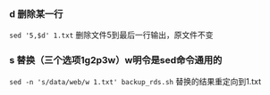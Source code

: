 ### d 删除某一行
`sed '5,$d' 1.txt` 删除文件5到最后一行输出，原文件不变

### s 替换（三个选项1g2p3w）w明令是sed命令通用的
`sed -n 's/data/web/w 1.txt' backup_rds.sh` 替换的结果重定向到1.txt